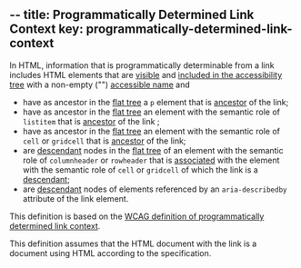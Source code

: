 --
title: Programmatically Determined Link Context
key: programmatically-determined-link-context
--

In HTML, information that is programmatically determinable from a link includes HTML elements that are [visible][] and [included in the accessibility tree][] with a non-empty ("") [accessible name][] and

- have as ancestor in the [flat tree][] a `p` element that is [ancestor][] of the link;
- have as ancestor in the [flat tree][] an element with the semantic role of `listitem` that is [ancestor][] of the link ;
- have as ancestor in the [flat tree][] an element with the semantic role of `cell` or `gridcell` that is [ancestor][] of the link;
- are [descendant][] nodes in the [flat tree][] of an element with the semantic role of `columnheader` or `rowheader` that is [associated][] with the element with the semantic role of `cell` or `gridcell` of which the link is a [descendant][];
- are [descendant][] nodes of elements referenced by an `aria-describedby` attribute of the link element.

This definition is based on the [WCAG definition of programmatically determined link context](https://www.w3.org/TR/WCAG21/#dfn-programmatically-determined-link-context).

This definition assumes that the HTML document with the link is a document using HTML according to the specification.

[accessible name]: #accessible-name 'Definition of accessible name'
[ancestor]: https://dom.spec.whatwg.org/#concept-tree-ancestor
[associated]: https://html.spec.whatwg.org/multipage/tables.html#header-and-data-cell-semantics
[descendant]: https://dom.spec.whatwg.org/#concept-tree-descendant
[flat tree]: https://drafts.csswg.org/css-scoping/#flat-tree
[included in the accessibility tree]: #included-in-the-accessibility-tree 'Definition of included in the accessibility tree'
[visible]: #visible 'Definition of visible'
